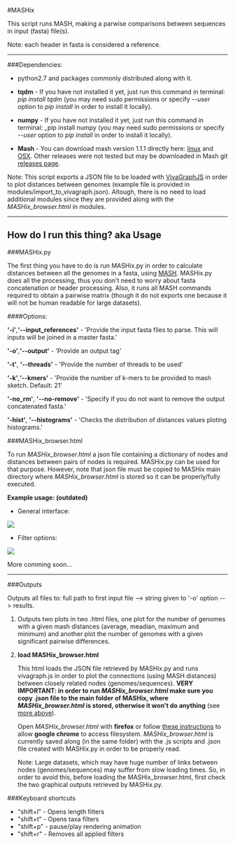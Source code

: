 #MASHix

This script runs MASH, making a parwise comparisons between sequences in input (fasta) file(s).

Note: each header in fasta is considered a reference.

---

###Dependencies:

* python2.7 and packages commonly distributed along with it.

* **tqdm** - If you have not installed it yet, just run this command in terminal: _pip install tqdm_ (you may need sudo permissions or specify _--user_ option to _pip install_ in order to install it locally).

* **numpy** - If you have not installed it yet, just run this command in terminal: _pip install numpy (you may need sudo permissions or specify _--user_ option to _pip install_ in order to install it locally).

* **Mash** - You can download mash version 1.1.1 directly here: [linux](https://github.com/marbl/Mash/releases/download/v1.1.1/mash-Linux64-v1.1.1.tar.gz) and [OSX](https://github.com/marbl/Mash/releases/download/v1.1.1/mash-OSX64-v1.1.1.tar.gz). Other releases were not tested but may be downloaded in Mash git [releases page](https://github.com/marbl/Mash/releases).

Note: This script exports a JSON file to be loaded with [VivaGraphJS](https://github.com/anvaka/VivaGraphJS) in order to plot distances between genomes (example file is provided in modules/import\_to\_vivagraph.json). Altough, there is no need to load additional modules since they are provided along with the _MASHix_browser.html_ in modules.

---
## How do I run this thing? aka Usage

###MASHix.py

The first thing you have to do is run MASHix.py in order to calculate distances between all the genomes in a fasta, using [MASH](http://mash.readthedocs.io/en/latest/). MASHix.py does all the processing, thus you don't need to worry about fasta concatenation or header processing. Also, it runs all MASH commands required to obtain a pairwise matrix (though it do not exports one because it will not be human readable for large datasets).

####Options:

**'-i'**,**'--input_references'** - 'Provide the input fasta files to parse. This will inputs will be joined in a master fasta.'

**'-o'**,**'--output'** - 'Provide an output tag'

**'-t'**, **'--threads'** - 'Provide the number of threads to be used'

**'-k'**,**'--kmers'** - 'Provide the number of k-mers to be provided to mash sketch. Default: 21'

**'-no_rm'**, **'--no-remove'** - 'Specify if you do not want to remove the output concatenated fasta.'

**'-hist'**, **'--histograms'** - 'Checks the distribution of distances values ploting histograms.'

###MASHix_browser.html

To run _MASHix_browser.html_ a json file containing a dictionary of nodes and distances between pairs of nodes is required. MASHix.py can be used for that purpose. However, note that json file must be copied to MASHix main directory where _MASHix_browser.html_ is stored so it can be properly/fully executed.

**Example usage: (outdated)**

* General interface:

![](https://github.com/tiagofilipe12/MASHix/blob/master/images/example_usage.gif)

* Filter options:

![](https://github.com/tiagofilipe12/MASHix/blob/master/images/example_usage_2.gif)

More comming soon...

---

###Outputs

Outputs all files to: full path to first input file --> string given to '-o' option --> results.

1. Outputs two plots in two .html files, one plot for the number of genomes with a given mash distances (average, meadian, maximum and minimum) and another plot the number of genomes with a given significant pairwise differences.

2. **load MASHix_browser.html**

   This html loads the JSON file retrieved by MASHix.py and runs vivagraph.js in order to plot the connections (using MASH distances) between closely related  nodes (genomes/sequences). **VERY IMPORTANT: in order to run _MASHix_browser.html_ make sure you copy .json file to the main folder of MASHix, where _MASHix_browser.html_ is stored, otherwise it won't do anything** (see [more above](https://github.com/tiagofilipe12/MASHix#mashix_browserhtml)).

   Open _MASHix_browser.html_ with **firefox** or follow [these instructions](http://www.chrome-allow-file-access-from-file.com/) to allow **google chrome** to access filesystem. _MASHix_browser.html_ is currently saved along (in the same folder) with the .js scripts and .json file created with MASHix.py in order to be properly read.

   Note: Large datasets, which may have huge number of links between nodes (genomes/sequences) may suffer from slow loading times. So, in order to avoid this, before loading the MASHix_browser.html, first check the two graphical outputs retrieved by MASHix.py.

###Keyboard shortcuts

* "shift+l" - Opens length filters 
* "shift+t" - Opens taxa filters
* "shift+p" - pause/play rendering animation
* "shift+r" - Removes all applied filters
